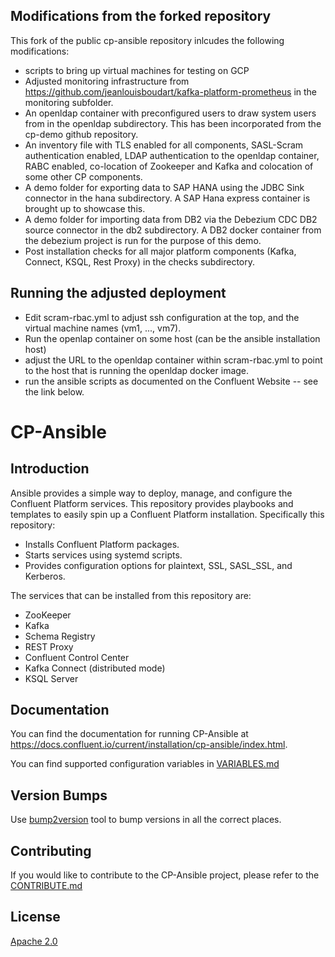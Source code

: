 ## Modifications from the forked repository

This fork of the public cp-ansible repository inlcudes the following modifications: 

* scripts to bring up virtual machines for testing on GCP
* Adjusted monitoring infrastructure from https://github.com/jeanlouisboudart/kafka-platform-prometheus in the monitoring subfolder.
* An openldap container with preconfigured users to draw system users from in the openldap subdirectory. This has been incorporated from the cp-demo github repository.  
* An inventory file with TLS enabled for all components, SASL-Scram authentication enabled, LDAP authentication to the openldap container, RABC enabled, co-location of Zookeeper and Kafka and colocation of some other CP components. 
* A demo folder for exporting data to SAP HANA using the JDBC Sink connector in the hana subdirectory. A SAP Hana express container is brought up to showcase this. 
* A demo folder for importing data from DB2 via the Debezium CDC DB2 source connector in the db2 subdirectory. A DB2 docker container from the debezium project is run for the purpose of this demo. 
* Post installation checks for all major platform components (Kafka, Connect, KSQL, Rest Proxy) in the checks subdirectory. 

## Running the adjusted deployment

* Edit scram-rbac.yml to adjust ssh configuration at the top, and the virtual machine names (vm1, ..., vm7). 
* Run the openlap container on some host (can be the ansible installation host)
* adjust the URL to the openldap container within scram-rbac.yml to point to the host that is running the openldap docker image. 
* run the ansible scripts as documented on the Confluent Website -- see the link below. 

# CP-Ansible

## Introduction

Ansible provides a simple way to deploy, manage, and configure the Confluent Platform services. This repository provides playbooks and templates to easily spin up a Confluent Platform installation. Specifically this repository:

* Installs Confluent Platform packages.
* Starts services using systemd scripts.
* Provides configuration options for plaintext, SSL, SASL_SSL, and Kerberos.

The services that can be installed from this repository are:

* ZooKeeper
* Kafka
* Schema Registry
* REST Proxy
* Confluent Control Center
* Kafka Connect (distributed mode)
* KSQL Server

## Documentation

You can find the documentation for running CP-Ansible at https://docs.confluent.io/current/installation/cp-ansible/index.html.

You can find supported configuration variables in [VARIABLES.md](https://github.com/confluentinc/cp-ansible/blob/6.0.x/VARIABLES.md)

## Version Bumps

Use [bump2version](https://github.com/c4urself/bump2version) tool to bump versions in all the correct places.

## Contributing


If you would like to contribute to the CP-Ansible project, please refer to the [CONTRIBUTE.md](https://github.com/confluentinc/cp-ansible/blob/6.0.x/CONTRIBUTING.md)


## License

[Apache 2.0](https://github.com/confluentinc/cp-ansible/blob/6.0.x/LICENSE.md)
